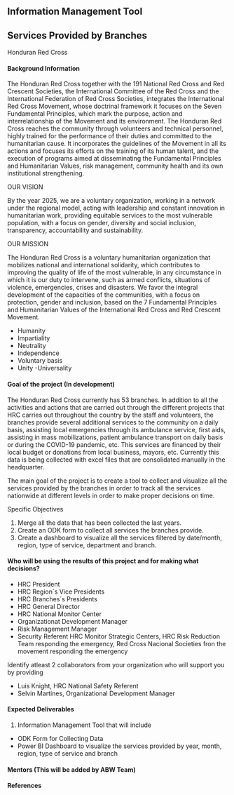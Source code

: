 ## Information Management Tool 
## Services Provided by Branches
Honduran Red Cross

#### Background Information

The Honduran Red Cross together with the 191 National Red Cross and Red Crescent Societies, the International Committee of the Red Cross and the International Federation of Red Cross Societies, integrates the International Red Cross Movement, whose doctrinal framework it focuses on the Seven Fundamental Principles, which mark the purpose, action and interrelationship of the Movement and its environment. The Honduran Red Cross reaches the community through volunteers and technical personnel, highly trained for the performance of their duties and committed to the humanitarian cause. It incorporates the guidelines of the Movement in all its actions and focuses its efforts on the training of its human talent, and the execution of programs aimed at disseminating the Fundamental Principles and Humanitarian Values, risk management, community health and its own institutional strengthening.


OUR VISION

By the year 2025, we are a voluntary organization, working in a network under the regional model, acting with leadership and constant innovation in humanitarian work, providing equitable services to the most vulnerable population, with a focus on gender, diversity and social inclusion, transparency, accountability and sustainability.

OUR MISSION

The Honduran Red Cross is a voluntary humanitarian organization that mobilizes national and international solidarity, which contributes to improving the quality of life of the most vulnerable, in any circumstance in which it is our duty to intervene, such as armed conflicts, situations of violence, emergencies, crises and disasters. We favor the integral development of the capacities of the communities, with a focus on protection, gender and inclusion, based on the 7 Fundamental Principles and Humanitarian Values of the International Red Cross and Red Crescent Movement.
- Humanity
- Impartiality
- Neutrality
- Independence
- Voluntary basis
- Unity
 -Universality


#### Goal of the project (In development)
The Honduran Red Cross currently has 53 branches. In addition to all the activities and actions that are carried out through the different projects that HRC carries out throughout the country by the staff and volunteers, the branches provide several additional services to the community on a daily basis, assisting local emergencies through its ambulance service, first aids, assisting in mass mobilizations, patient ambulance transport on daily basis or during the COVID-19 pandemic, etc. This services are financed by their local budget or donations from local business, mayors, etc. Currently this data is being collected with excel files that are consolidated manually in the headquarter. 

The main goal of the project is to create a tool to collect and visualize all the services provided by the branches in order to track all the services nationwide at different levels in order to make proper decisions on time. 

Specific Objectives
1. Merge all the data that has been collected the last years.
2. Create an ODK form to collect all services the branches provide.
3. Create a dashboard to visualize all the services filtered by date/month, region, type of service, department and branch.

#### Who will be using the results of this project and for making what decisions?
- HRC President
- HRC Region´s Vice Presidents
- HRC Branches´s Presidents
- HRC General Director
- HRC National Monitor Center
- Organizationat Development Manager
- Risk Management Manager
- Security Referent HRC Monitor Strategic Centers, HRC Risk Reduction Team responding the emergency, Red Cross Nacional Societies fron the movement responding the emergency

Identify atleast 2 collaborators from your organization who will support you by providing
- Luis Knight, HRC National Safety Referent
- Selvin Martines, Organizational Development Manager

#### Expected Deliverables
1. Information Management Tool that will include
- ODK Form for Collecting Data 
- Power BI Dashboard to visualize the services provided by year, month, region, type of service and branch

#### Mentors (This will be added by ABW Team)

#### References
